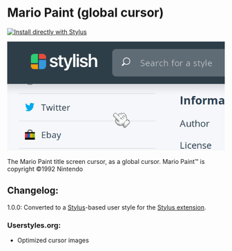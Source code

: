 # Mario Paint (global cursor)

[![Install directly with Stylus](https://img.shields.io/badge/Install%20directly%20with-Stylus-00adad.svg)](https://raw.githubusercontent.com/dargereldren/userstyles/master/Mario%20Paint%20(global%20cursor)/mario-paint-cursor.user.styl)

![With the style applied](91675_after.png)

The Mario Paint title screen cursor, as a global cursor.
Mario Paint™ is copyright ©1992 Nintendo

## Changelog:

1.0.0: Converted to a [Stylus](http://stylus-lang.com/)-based user style for the [Stylus extension](http://add0n.com/stylus.html).

### Userstyles.org:

- Optimized cursor images